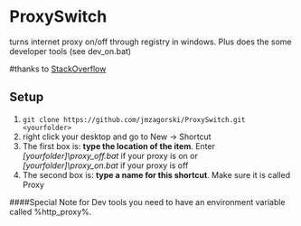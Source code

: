 # ProxySwitch
turns internet proxy on/off through registry in windows. Plus does the some developer tools (see dev_on.bat)

#thanks to [StackOverflow](http://stackoverflow.com/questions/26708347/windows-desktop-widget-to-turn-proxy-on-and-off)

## Setup
1. `git clone https://github.com/jmzagorski/ProxySwitch.git <yourfolder>`
2. right click your desktop and go to New -> Shortcut
3. The first box is: **type the location of the item**. Enter *[yourfolder]\proxy_off.bat* if your proxy is on or *[yourfolder]\proxy_on.bat* if your proxy is off
4. The second box is: **type a name for this shortcut**. Make sure it is called Proxy

####Special Note for Dev tools
you need to have an environment variable called %http_proxy%.
